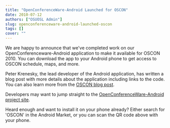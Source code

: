 ```yaml
---
title: "OpenConferenceWare-Android Launched for OSCON"
date: 2010-07-12
authors: ["OSUOSL Admin"]
slug: openconferenceware-android-launched-oscon
tags: []
cover: ""
---
```


We are happy to announce that we've completed work on our OpenConferenceware-Android application to make it available
for OSCON 2010. You can download the app to your Android phone to get access to OSCON schedule, maps, and more.

Peter Krenesky, the lead developer of the Android application, has written a blog post with more details about the
application including links to the code. You can also learn more from the
[OSCON blog post](http://www.oscon.com/oscon2010/public/content/2010/07/12-oscon-android-app).

Developers may want to jump straight to the
[OpenConferenceWare-Android project site](http://code.osuosl.org/projects/ocw-android).

Heard enough and want to install it on your phone already? Either search for 'OSCON' in the Android Market, or you can
scan the QR code above with your phone.
